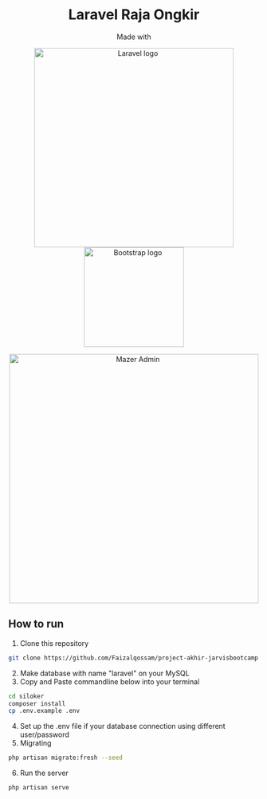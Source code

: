<h1 align="center"> Laravel Raja Ongkir </h1>
<p align="center">Made with</p>
<p align="center"><a href="https://laravel.com" target="_blank"><img src="https://raw.githubusercontent.com/laravel/art/master/logo-lockup/5%20SVG/2%20CMYK/1%20Full%20Color/laravel-logolockup-cmyk-red.svg" alt="Laravel logo" width="400"></a>
<a href="https://getbootstrap.com" target="_blank"><img src="https://getbootstrap.com/docs/5.2/assets/brand/bootstrap-logo-shadow.png" alt="Bootstrap logo" width="200"></a></p>
<p align="center"><a href="http://zuramai.github.io/mazer" target="_blank"><img src="https://user-images.githubusercontent.com/45036724/167523601-9d20fb17-1989-488f-b619-cb53c0db8898.png" alt="Mazer Admin" width="500"></a></p>


## How to run
1. Clone this repository 
``` sh
git clone https://github.com/Faizalqossam/project-akhir-jarvisbootcamp siloker
```
2. Make database with name "laravel" on your MySQL
3. Copy and Paste commandline below into your terminal
``` sh
cd siloker
composer install
cp .env.example .env
```
4. Set up the .env file if your database connection using different user/password
5. Migrating
``` sh
php artisan migrate:fresh --seed
```
6. Run the server
``` sh
php artisan serve
```
